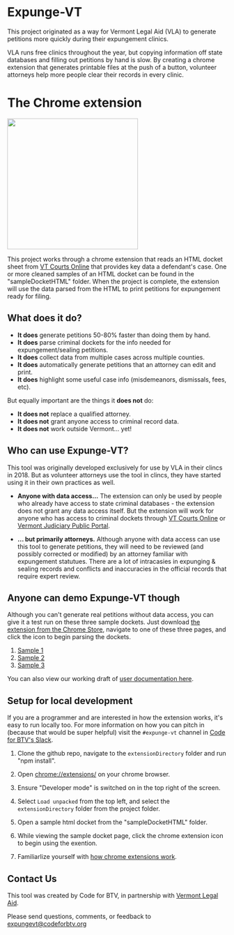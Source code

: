 # Expunge-VT

This project originated as a way for Vermont Legal Aid (VLA) to generate petitions more quickly during their expungement clinics.

VLA runs free clinics throughout the year, but copying information off state databases and filling out petitions by hand is slow. By creating a chrome extension that generates printable files at the push of a button, volunteer attorneys help more people clear their records in every clinic. 

# The Chrome extension

[<img src="https://uploads-ssl.webflow.com/5f4f5872323e026126988212/5f56321f2220c927ad18423e_ChromeWebStore_BadgeWBorder_v2_496x150.png" width=300/>](https://chrome.google.com/webstore/detail/expungevt/kkooclhchngcejjphmbafbkkpnaimadn)

This project works through a chrome extension that reads an HTML docket sheet from [VT Courts Online](https://secure.vermont.gov/vtcdas/user) that provides key data a defendant's case. One or more cleaned samples of an HTML docket can be found in the "sampleDocketHTML" folder. When the project is complete, the extension will use the data parsed from the HTML to print petitions for expungement ready for filing.

## What does it do?

- **It does** generate petitions 50-80% faster than doing them by hand.
- **It does** parse criminal dockets for the info needed for expungement/sealing petitions.
- **It does** collect data from multiple cases across multiple counties.
- **It does** automatically generate petitions that an attorney can edit and print.
- **It does** highlight some useful case info (misdemeanors, dismissals, fees, etc).

But equally important are the things it **does not** do:

- **It does not** replace a qualified attorney.
- **It does not** grant anyone access to criminal record data.
- **It does not** work outside Vermont... yet!

## Who can use Expunge-VT?

This tool was originally developed exclusively for use by VLA in their clincs in 2018. But as volunteer attorneys use the tool in clincs, they have started using it in their own practices as well. 

- **Anyone with data access...** The extension can only be used by people who already have access to state criminal databases - the extension does not grant any data access itself. But the extension will work for anyone who has access to criminal dockets through [VT Courts Online](https://secure.vermont.gov/vtcdas/user) or [Vermont Judiciary Public Portal](https://publicportal.courts.vt.gov/Portal).

- **... but primarily attorneys.** Although anyone with data access can use this tool to generate petitions, they will need to be reviewed (and possibly corrected or modified) by an attorney familiar with expungement statutues. There are a lot of intracasies in expunging & sealing records and conflicts and inaccuracies in the official records that require expert review.

## Anyone can demo Expunge-VT though
Although you can't generate real petitions without data access, you can give it a test run on these three sample dockets. Just download [the extension from the Chrome Store](https://chrome.google.com/webstore/detail/expungevt/kkooclhchngcejjphmbafbkkpnaimadn), navigate to one of these three pages, and click the icon to begin parsing the dockets. 

1. [Sample 1](http://htmlpreview.github.io/?https://github.com/codeforbtv/expunge-vt/blob/master/sampleDocketHTML/sample1.html)
1. [Sample 2](http://htmlpreview.github.io/?https://github.com/codeforbtv/expunge-vt/blob/master/sampleDocketHTML/sample2.html)
1. [Sample 3](http://htmlpreview.github.io/?https://github.com/codeforbtv/expunge-vt/blob/master/sampleDocketHTML/sample3.html)

You can also view our working draft of [user documentation here](https://docs.google.com/document/d/1tsb6ATu75B6rkEfKKBy32mENy5KHYtM-_wrg36Plc50/edit?usp=sharing).

## Setup for local development
If you are a programmer and are interested in how the extension works, it's easy to run locally too. For more information on how you can pitch in (because that would be super helpful) visit the `#expunge-vt` channel in [Code for BTV's Slack](http://cfbtv-slackin.herokuapp.com/).

1. Clone the github repo, navigate to the `extensionDirectory` folder and run "npm install".

1. Open [chrome://extensions/](chrome://extensions/) on your chrome browser.

1. Ensure "Developer mode" is switched on in the top right of the screen.

1. Select `Load unpacked` from the top left, and select the `extensionDirectory` folder from the project folder.

1. Open a sample html docket from the "sampleDocketHTML" folder.

1. While viewing the sample docket page, click the chrome extension icon to begin using the exention.

1. Familiarlize yourself with [how chrome extensions work](./README_EXTENSIONS_OVERVIEW.md).

## Contact Us
This tool was created by Code for BTV, in partnership with [Vermont Legal Aid](https://www.vtlegalaid.org/). 

Please send questions, comments, or feedback to expungevt@codeforbtv.org
